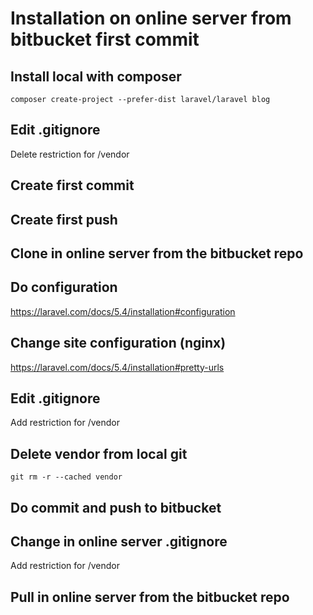 # Installation on online server from bitbucket first commit
## Install local with composer
````
composer create-project --prefer-dist laravel/laravel blog
````
## Edit .gitignore
Delete restriction for /vendor
## Create first commit
## Create first push
## Clone in online server from the bitbucket repo

## Do configuration
https://laravel.com/docs/5.4/installation#configuration

## Change site configuration (nginx)
https://laravel.com/docs/5.4/installation#pretty-urls

## Edit .gitignore
Add restriction for /vendor
## Delete vendor from local git
````
git rm -r --cached vendor
````
## Do commit and push to bitbucket
## Change in online server .gitignore
Add restriction for /vendor
## Pull in online server from the bitbucket repo

